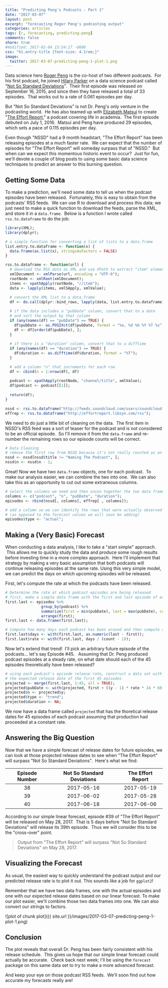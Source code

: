 ```yaml
---
title: "Predicting Peng's Podcasts - Part 1"
date: "2017-03-07"
layout: post
excerpt: "forecasting Roger Peng's podcasting output"
categories: articles
tags: [r, forecasting, predicting-peng]
comments: false
share: true
#modified: 2017-02-04 15:54:17 -0600
css: "h1.entry-title {font-size: 4.1rem;}"
image:
  twitter: 2017-03-07-predicting-peng-1-plot-1.png
---
```









Data science hero [Roger Peng](http://www.biostat.jhsph.edu/~rpeng/) is the co-host of two different podcasts. &nbsp;For his first podcast,
he joined [Hilary Parker](https://hilaryparker.com/about-hilary-parker/) on a data science podcast called
"[Not So Standard Deviations](https://soundcloud.com/nssd-podcast)". &nbsp;Their first episode was released on
September 16, 2015, and since then they have released a total
of 33 episodes. &nbsp;That works out to a rate of
0.061 episodes per day.


But "Not So Standard Deviations" is not Dr. Peng's only venture in the podcasting world. &nbsp;He has also teamed up with
[Elizabeth Matsui](http://www.jhsph.edu/faculty/directory/profile/1876/elizabeth-c-matsui) to create 
"[The Effort Report](http://effortreport.libsyn.com/)," a podcast covering life in academia. &nbsp;The first episode debuted
on July  1, 2016. &nbsp;Matsui and Peng have produced
29 episodes, which sets a pace of
0.115 episodes per day.

Even though "NSSD" had a 9 month headstart,
"The Effort Report" has been releasing episodes at a much faster rate. &nbsp;We can expect that the number of episodes
for "The Effort Report" will someday surpass that of "NSSD." &nbsp;But when can we expect this momentous historic event
to occur? &nbsp;Just for fun, we'll devote a couple of blog posts to using some basic data science techniques to
predict an answer to this burning question.

## Getting Some Data
To make a prediction, we'll need some data to tell us when the podcast episodes have been released. &nbsp;Fortunately,
this is easy to obtain from the podcasts' RSS feeds. &nbsp;We can use R to download and process this data; we just need
to make a quick function to download the feeds, parse the XML, and store it in a `data.frame`. &nbsp;Below is a function
I wrote called `rss.to.dataframe` to do the job:


```r
library(XML);
library(dplyr);

# a simple function for converting a list of lists to a data.frame
list.entry.to.dataframe <- function(x) {
  data.frame(as.list(x), stringsAsFactors = FALSE)
}

rss.to.dataframe <- function(url) {
  # download the RSS data as XML and use XPath to extract "item" elements
  xmlDocument <- xmlParse(url, encoding = "UTF-8");
  rootNode <- xmlRoot(xmlDocument);
  items <- xpathApply(rootNode, "//item");
  data <- lapply(items, xmlSApply, xmlValue);
  
  # convert the XML list to a data.frame
  df <- do.call(dplyr::bind_rows, lapply(data, list.entry.to.dataframe));

  # if the data includes a "pubDate" column, convert that to a date
  # and sort the output by that column
  if (any(names(df) == "pubDate") == TRUE) {
    df$pubDate <- as.POSIXct(df$pubDate, format = "%a, %d %b %Y %T %z");
    df <- df[order(df$pubDate), ];
  }
  
  # if there is a "duration" column, convert that to a difftime
  if (any(names(df) == "duration") == TRUE) {
    df$duration <- as.difftime(df$duration, format = "%T");
  }

  # add a column "n" that increments for each row
  df <- cbind(n = 1:nrow(df), df)
  
  podcast <- xpathApply(rootNode, "channel/title", xmlValue);
  df$podcast <- podcast[[1]];
  
  return(df);
}

nssd <- rss.to.dataframe("http://feeds.soundcloud.com/users/soundcloud:users:174789515/sounds.rss");
effrep <- rss.to.dataframe("http://effortreport.libsyn.com/rss");
```

We need to do just a little bit of cleaning on the data. &nbsp;The first item in NSSD's RSS feed was a sort of teaser
for the podcast and is not considered to be an official episode. &nbsp;So I'll remove it from the `data.frame` and
re-number the remaining rows so our episode counts will be correct.

```r
# Data Cleaning
# remove the first row from NSSD because it's not really counted as an episode
nssd <- nssd[nssd$title != "Naming The Podcast", ];
nssd$n <- nssd$n - 1;
```

Great!  Now we have two `data.frame` objects, one for each podcast. &nbsp;To make our analysis easier, we can combine
the two into one. &nbsp;We can also take this as an opportunity to cut out some extraneous columns.

```r
# select the columns we need and then union together the two data frames
columns <- c("podcast", "n", "pubDate", "duration");
episodes <- rbind(nssd[, columns], effrep[ , columns]);

# add a column so we can identify the rows that were actually observed
# (as opposed to the forecast values we will soon be adding)
episodes$type <- "actual";
```

## Making a (Very Basic) Forecast
When conducting a data analysis, I like to take a "start simple" approach. &nbsp;This allows me to quickly study the
data and produce some rough results before investing time in a more complex approach. &nbsp;Here I'll implement that
strategy by making a very basic assumption that both podcasts will continue releasing episodes at the same rate.
Using this very simple model, we can predict the days on which upcoming episodes will be released.

First, let's compute the rate at which the podcasts have been released.

```r
# Determine the rate at which podcast episodes are being released
# first, make a simple data frame with the first and last episode of each podcast
first.last <- episodes %>%
                group_by(podcast) %>%
                summarize(first = min(pubDate), last = max(pubDate), count = max(n)) %>%
                arrange(first);
first.last <- data.frame(first.last);

# Compute how many days each podcast has been around and then compute a "days per episode" rate
first.last$days <- with(first.last, as.numeric(last - first));
first.last$rate <- with(first.last, days / (count - 1));
```

Now let's extend that trend! &nbsp;I'll pick an arbitrary future episode of the podcasts... let's say Episode #45. &nbsp;
Assuming that Dr. Peng produced podcast episodes at a steady rate, on what date should each of the 45 episodes
theoretically have been released?

```r
# using each podcast's episode release rate, construct a data set with
# the expected release date of the first 45 episodes
projected <- merge(first.last, 1:45, all = TRUE);
projected$pubDate <- with(projected, first + ((y - 1) * rate * 24 * 60 * 60));
projected$n <- projected$y;
projected$type <- "trend";
projected$duration <- NA;
```

We now have a data frame called `projected` that has the thoretical release dates for 45 episodes of each podcast
assuming that production had proceeded at a constant rate.

## Answering the Big Question
Now that we have a simple forecast of release dates for future episodes, we can look at those projected release
dates to see when "The Effort Report" will surpass "Not So Standard Deviations". &nbsp;Here's what we find:


| Episode Number | Not So Standard Deviations | The Effort Report |
|:--------------:|:--------------------------:|:-----------------:|
|       38       |         2017-05-16         |    2017-05-19     |
|       39       |         2017-06-02         |    2017-05-28     |
|       40       |         2017-06-18         |    2017-06-06     |

According to our simple linear forecast, episode #39 of 
"The Effort Report" will be released on May 28, 2017. &nbsp;That
is 5 days before "Not So Standard Deviations"
will release its 39th episode. &nbsp;Thus we will consider
this to be the "cross-over" point.

> Output from "The Effort Report" will surpass "Not So Standard Deviations" on May 28, 2017.

## Visualizing the Forecast
As usual, the easiest way to quickly understand the podcast output and our predicted release rate is to
plot it out. This sounds like a job for `ggplot2`!

Remember that we have two data frames, one with the actual episodes and one with our expected release dates based
on our linear forecast.  To make our plot easier, we'll combine those two data frames into one.  We can also
convert our strings to factors.

![plot of chunk plot]({{ site.url }}/images/2017-03-07-predicting-peng-1-plot-1.png)

## Conclusion
The plot reveals that overall Dr. Peng has been fairly consistent with his release schedule. &nbsp;This gives us
hope that our simple linear forecast could actually be accurate. &nbsp;Check back next week; I'll be using the
`forecast` package on this same data set to try to make a more advanced forecast.

And keep your eye on those podcast RSS feeds.  &nbsp;We'll soon find out how accurate my forecasts really are!
